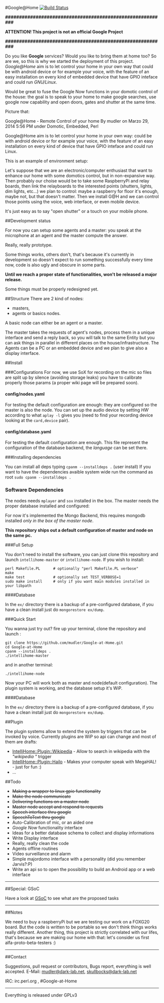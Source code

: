 #Google@Home [![Build Status](https://travis-ci.org/mudler/Google-at-Home.png?branch=master)](https://travis-ci.org/mudler/Google-at-Home)

***##########################################################***

**ATTENTION! This project is not an official Google Project**

***##########################################################***

Do you like **Google** services? Would you like to bring them at home too? So are we, so this is why we started the deployment of this project. *Google@Home* aim is to let control your home in your own way that could be with android device or for example your voice, with the feature of an easy installation on every kind of embedded device that have GPIO inteface and could run *GNU/Linux*.

Would be great to fuse the Google Now functions in your domotic control of the house: the goal is to speak to your home to make google searches, use google now capability and open doors, gates and shutter at the same time.

Picture that:


Google@Home - Remote Control of your home
By mudler on Marzo 29, 2014 5:56 PM under Domotic, Embedded, Perl

Google@Home aim is to let control your home in your own way: could be with android device or for example your voice, with the feature of an easy installation on every kind of device that have GPIO inteface and could run Linux.

This is an example of environment setup:

Let's suppose that we are an electronic/computer enthusiast that want to enhance our home with some domotics control, but in non-expansive way. Then probably our choise would be to take some RaspberryPi and relay boards, then link the relayboards to the interested points (shutters, lights, dim lights, etc...) we plan to control: maybe a raspberry for floor it's enough, maybe not, but that doesn't matter. Then we install G@H and we can control those points using the voice, web interface, or even mobile device.

It's just easy as to say "open shutter" or a touch on your mobile phone.

##Development status

For now you can setup some agents and a master: you speak at the microphone at an agent and the master compute the answer.

Really, really prototype.

Some things works, others don't, that's because it's currently in development so doesn't expect to run something successfully every time now, code is also ugly 
and obscure in some parts.

**Until we reach a proper state of functionalities, won't be released a major release.**

Some things must be properly redesigned yet.



##Structure
There are 2 kind of nodes: 

* masters, 
* agents or basics nodes. 

A basic node can either be an agent or a master. 

The master takes the requests of agent's nodes, process them in a unique interface and send a reply back, so you will talk to the same Entity 
but you can ask things in parallel in different places on the house/infrastructure.
The Agents can be a PC or an embedded device and we plan to give also a display interface.


##Install

###Configurations
For now, we use SoX for recording on the mic so files are split up by silence (avoiding storage leaks) you have to calibrate properly those params (a proper wiki page will be prepared soon).

#### config/nodes.yaml

For testing the default configuration are enough: they are configured so the master is also the node.
You can set up the audio device by setting *HW*  according to what ```aplay -l``` gives you (need to find your recording device looking at the ```card,device``` pair).

#### config/database.yaml

For testing the default configuration are enough.
This file represent the configuration of the database backend, the *language* can be set there.

###Installing dependencies

You can install all deps typing ```cpanm --installdeps .``` (user install)
If you want to have the dependencies avaible system wide run the command as root ```sudo cpanm --installdeps .```

### Software Dependencies

The nodes needs ```mplayer``` and ```sox``` installed in the box.
The master needs the proper database installed and configured:

For now it's implemented the Mongo Backend, this requires mongodb installed *only in the box of the master node*.

**This repository ships out a default configuration of master and node on the same pc.**

###Full Setup

You don't need to install the software, you can just clone this repository and launch 
```intellihome-master``` or ```intellihome-node```.
If you wish to install:

```
perl Makefile.PL      # optionally "perl Makefile.PL verbose"
make
make test             # optionally set TEST_VERBOSE=1
sudo make install     # only if you want main modules installed in your libpath
```

####Database

In the ```ex/``` directory there is a backup of a pre-configured database, if you have a clean install just do 
```mongorestore ex/dump```.

###Quick Start

You wanna just try out? fire up your terminal, clone the repository and launch :

```
git clone https://github.com/mudler/Google-at-Home.git
cd Google-at-Home
cpanm --installdeps .
./intellihome-master
```

and in another terminal:

```
./intellihome-node
```

Now your PC will work both as master and node(default configuration). The plugin system is working, and the database setup it's WiP.

####Database

In the ```ex/``` directory there is a backup of a pre-configured database, if you have a clean install just do 
```mongorestore ex/dump```.

##Plugin

The plugin systems allow to extend the system by triggers that can be invoked by voice.
Currently plugins are WiP so api can change and most of them are drafts:

* [IntelliHome::Plugin::Wikipedia](https://github.com/mudler/IntelliHome-Plugin-Wikipedia) - Allow to search in wikipedia with the *"wikipedia <term>"* trigger
* [IntelliHome::Plugin::Hailo](https://github.com/mudler/IntelliHome-Plugin-Hailo) - Makes your computer speak with MegaHAL! - just for fun :)
* ...

##Todo

* ~~Making a wrapper to linux gpio functionality~~
* ~~Make the node communicate~~
* ~~Delivering functions on a master node~~
* ~~Master node accept and respond to requests~~
* ~~Speech interface thru google~~
* ~~SpeechToText thru google~~
* Auto-Calibration of mic, or an aided one
* *Google Now* functionality interface
* Ideas for a better database schema to collect and display informations
* Write Display interface
* Really, really clean the code
* Agents offline routines
* Video surveillance and alarm
* Simple majordomo interface with a personality (did you remember Jarvis?:P)
* Write an api so to open the possibility to build an Android app or a web interface

***

##Special: GSoC

Have a look at [GSoC](GSoC.md) to see what are the proposed tasks

***
##Notes

We need to buy a raspberryPi but we are testing our work on a FOXG20 board. But the code is written to be portable so we don't think things 
works really different.
Another thing, this project is strictly correlated with our lifes, that's because we are making our home with that: let's consider us first 
alfa-proto-beta-testers :)

***
##Contact

Suggestions, pull request or contributors, Bugs report, everything is well accepted.
E-Mail: mudler@dark-lab.net, skullbocks@dark-lab.net

IRC: irc.perl.org , #Google-at-Home

***

Everything is released under GPLv3 